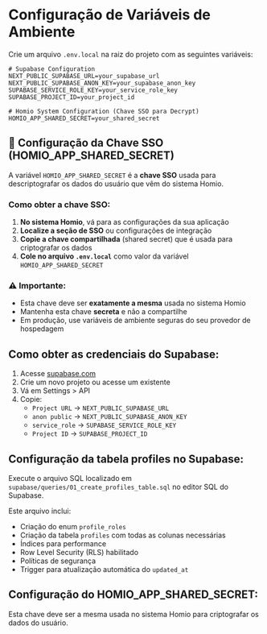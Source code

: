 # Configuração de Variáveis de Ambiente

Crie um arquivo `.env.local` na raiz do projeto com as seguintes variáveis:

```env
# Supabase Configuration
NEXT_PUBLIC_SUPABASE_URL=your_supabase_url
NEXT_PUBLIC_SUPABASE_ANON_KEY=your_supabase_anon_key
SUPABASE_SERVICE_ROLE_KEY=your_service_role_key
SUPABASE_PROJECT_ID=your_project_id

# Homio System Configuration (Chave SSO para Decrypt)
HOMIO_APP_SHARED_SECRET=your_shared_secret
```

## 🔑 Configuração da Chave SSO (HOMIO_APP_SHARED_SECRET)

A variável `HOMIO_APP_SHARED_SECRET` é a **chave SSO** usada para descriptografar os dados do usuário que vêm do sistema Homio.

### Como obter a chave SSO:

1. **No sistema Homio**, vá para as configurações da sua aplicação
2. **Localize a seção de SSO** ou configurações de integração
3. **Copie a chave compartilhada** (shared secret) que é usada para criptografar os dados
4. **Cole no arquivo `.env.local`** como valor da variável `HOMIO_APP_SHARED_SECRET`

### ⚠️ Importante:
- Esta chave deve ser **exatamente a mesma** usada no sistema Homio
- Mantenha esta chave **secreta** e não a compartilhe
- Em produção, use variáveis de ambiente seguras do seu provedor de hospedagem

## Como obter as credenciais do Supabase:

1. Acesse [supabase.com](https://supabase.com)
2. Crie um novo projeto ou acesse um existente
3. Vá em Settings > API
4. Copie:
   - `Project URL` → `NEXT_PUBLIC_SUPABASE_URL`
   - `anon public` → `NEXT_PUBLIC_SUPABASE_ANON_KEY`
   - `service_role` → `SUPABASE_SERVICE_ROLE_KEY`
   - `Project ID` → `SUPABASE_PROJECT_ID`

## Configuração da tabela profiles no Supabase:

Execute o arquivo SQL localizado em `supabase/queries/01_create_profiles_table.sql` no editor SQL do Supabase.

Este arquivo inclui:
- Criação do enum `profile_roles`
- Criação da tabela `profiles` com todas as colunas necessárias
- Índices para performance
- Row Level Security (RLS) habilitado
- Políticas de segurança
- Trigger para atualização automática do `updated_at`

## Configuração do HOMIO_APP_SHARED_SECRET:

Esta chave deve ser a mesma usada no sistema Homio para criptografar os dados do usuário.

